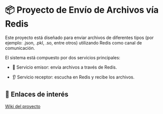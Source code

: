 # 📦 Proyecto de Envío de Archivos vía Redis
Este proyecto está diseñado para enviar archivos de diferentes tipos (por ejemplo: .json, .pkl, .so, entre otros) utilizando Redis como canal de comunicación.

El sistema está compuesto por dos servicios principales:

- 📨 Servicio emisor: envía archivos a través de Redis.

- 👂 Servicio receptor: escucha en Redis y recibe los archivos.

## 🔗 Enlaces de interés

[Wiki del proyecto]()